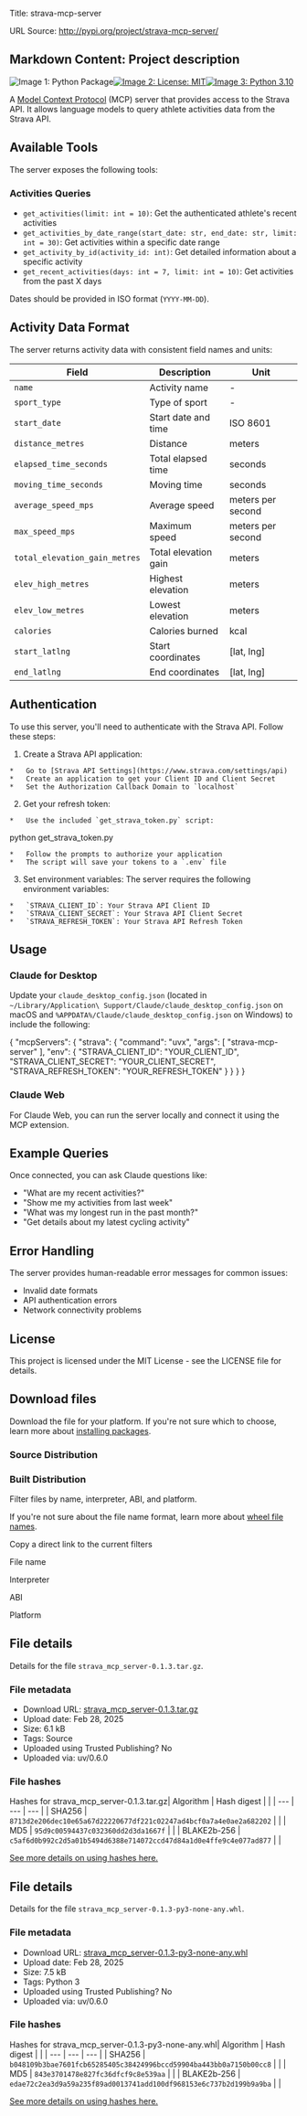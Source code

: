 Title: strava-mcp-server

URL Source: http://pypi.org/project/strava-mcp-server/

Markdown Content:
Project description
-------------------

![Image 1: Python Package](https://pypi-camo.freetls.fastly.net/0ecf904318113383d77ec39a9c48b8ba0d2baf38/68747470733a2f2f6769746875622e636f6d2f746f6d656b6b6f7262616b2f7374726176612d6d63702d7365727665722f776f726b666c6f77732f507974686f6e2532305061636b6167652f62616467652e737667)[![Image 2: License: MIT](https://pypi-camo.freetls.fastly.net/8645b002dd7ec1b54275a80574942e7a318e03c6/68747470733a2f2f696d672e736869656c64732e696f2f62616467652f4c6963656e73652d4d49542d79656c6c6f772e737667)](https://opensource.org/licenses/MIT)[![Image 3: Python 3.10](https://pypi-camo.freetls.fastly.net/ea10074cb289a2913e3e6b97173e8b2ce3051997/68747470733a2f2f696d672e736869656c64732e696f2f62616467652f707974686f6e2d332e31302d626c75652e737667)](https://www.python.org/downloads/release/python-3100/)

A [Model Context Protocol](https://modelcontextprotocol.io/introduction) (MCP) server that provides access to the Strava API. It allows language models to query athlete activities data from the Strava API.

Available Tools
---------------

The server exposes the following tools:

### Activities Queries

*   `get_activities(limit: int = 10)`: Get the authenticated athlete's recent activities
*   `get_activities_by_date_range(start_date: str, end_date: str, limit: int = 30)`: Get activities within a specific date range
*   `get_activity_by_id(activity_id: int)`: Get detailed information about a specific activity
*   `get_recent_activities(days: int = 7, limit: int = 10)`: Get activities from the past X days

Dates should be provided in ISO format (`YYYY-MM-DD`).

Activity Data Format
--------------------

The server returns activity data with consistent field names and units:

| Field | Description | Unit |
| --- | --- | --- |
| `name` | Activity name | - |
| `sport_type` | Type of sport | - |
| `start_date` | Start date and time | ISO 8601 |
| `distance_metres` | Distance | meters |
| `elapsed_time_seconds` | Total elapsed time | seconds |
| `moving_time_seconds` | Moving time | seconds |
| `average_speed_mps` | Average speed | meters per second |
| `max_speed_mps` | Maximum speed | meters per second |
| `total_elevation_gain_metres` | Total elevation gain | meters |
| `elev_high_metres` | Highest elevation | meters |
| `elev_low_metres` | Lowest elevation | meters |
| `calories` | Calories burned | kcal |
| `start_latlng` | Start coordinates | [lat, lng] |
| `end_latlng` | End coordinates | [lat, lng] |

Authentication
--------------

To use this server, you'll need to authenticate with the Strava API. Follow these steps:

1.   Create a Strava API application:

    *   Go to [Strava API Settings](https://www.strava.com/settings/api)
    *   Create an application to get your Client ID and Client Secret
    *   Set the Authorization Callback Domain to `localhost`

2.   Get your refresh token:

    *   Use the included `get_strava_token.py` script:

python get_strava_token.py

    *   Follow the prompts to authorize your application
    *   The script will save your tokens to a `.env` file

3.   Set environment variables: The server requires the following environment variables:

    *   `STRAVA_CLIENT_ID`: Your Strava API Client ID
    *   `STRAVA_CLIENT_SECRET`: Your Strava API Client Secret
    *   `STRAVA_REFRESH_TOKEN`: Your Strava API Refresh Token

Usage
-----

### Claude for Desktop

Update your `claude_desktop_config.json` (located in `~/Library/Application\ Support/Claude/claude_desktop_config.json` on macOS and `%APPDATA%/Claude/claude_desktop_config.json` on Windows) to include the following:

{
 "mcpServers": {
 "strava": {
 "command": "uvx",
 "args": [
 "strava-mcp-server"
 ],
 "env": {
 "STRAVA_CLIENT_ID": "YOUR_CLIENT_ID",
 "STRAVA_CLIENT_SECRET": "YOUR_CLIENT_SECRET",
 "STRAVA_REFRESH_TOKEN": "YOUR_REFRESH_TOKEN"
 }
 }
 }
}

### Claude Web

For Claude Web, you can run the server locally and connect it using the MCP extension.

Example Queries
---------------

Once connected, you can ask Claude questions like:

*   "What are my recent activities?"
*   "Show me my activities from last week"
*   "What was my longest run in the past month?"
*   "Get details about my latest cycling activity"

Error Handling
--------------

The server provides human-readable error messages for common issues:

*   Invalid date formats
*   API authentication errors
*   Network connectivity problems

License
-------

This project is licensed under the MIT License - see the LICENSE file for details.

Download files
--------------

Download the file for your platform. If you're not sure which to choose, learn more about [installing packages](https://packaging.python.org/tutorials/installing-packages/ "External link").

### Source Distribution

### Built Distribution

Filter files by name, interpreter, ABI, and platform.

If you're not sure about the file name format, learn more about [wheel file names](https://packaging.python.org/en/latest/specifications/binary-distribution-format/ "External link").

Copy a direct link to the current filters [](https://pypi.org/project/strava-mcp-server/#files)

File name

Interpreter

ABI

Platform

File details
------------

Details for the file `strava_mcp_server-0.1.3.tar.gz`.

### File metadata

*    Download URL: [strava_mcp_server-0.1.3.tar.gz](https://files.pythonhosted.org/packages/c5/af/6d0b992c2d5a01b5494d6388e714072ccd47d84a1d0e4ffe9c4e077ad877/strava_mcp_server-0.1.3.tar.gz)
*   Upload date:  Feb 28, 2025 
*    Size: 6.1 kB 
*   Tags: Source
*    Uploaded using Trusted Publishing? No 
*   Uploaded via: uv/0.6.0

### File hashes

Hashes for strava_mcp_server-0.1.3.tar.gz| Algorithm | Hash digest |  |
| --- | --- | --- |
| SHA256 | `8713d2e206dec10e65a67d22220677df221c02247ad4bcf0a7a4e0ae2a682202` |  |
| MD5 | `95d9c00594437c032360dd2d3da1667f` |  |
| BLAKE2b-256 | `c5af6d0b992c2d5a01b5494d6388e714072ccd47d84a1d0e4ffe9c4e077ad877` |  |

[See more details on using hashes here.](https://pip.pypa.io/en/stable/topics/secure-installs/#hash-checking-mode "External link")

File details
------------

Details for the file `strava_mcp_server-0.1.3-py3-none-any.whl`.

### File metadata

*    Download URL: [strava_mcp_server-0.1.3-py3-none-any.whl](https://files.pythonhosted.org/packages/ed/ae/72c2ea3d9a59a235f89ad0013741add100df968153e6c737b2d199b9a9ba/strava_mcp_server-0.1.3-py3-none-any.whl)
*   Upload date:  Feb 28, 2025 
*    Size: 7.5 kB 
*   Tags: Python 3
*    Uploaded using Trusted Publishing? No 
*   Uploaded via: uv/0.6.0

### File hashes

Hashes for strava_mcp_server-0.1.3-py3-none-any.whl| Algorithm | Hash digest |  |
| --- | --- | --- |
| SHA256 | `b048109b3bae7601fcb65285405c38424996bccd59904ba443bb0a7150b00cc8` |  |
| MD5 | `843e3701478e827fc36dfcf9c8e539aa` |  |
| BLAKE2b-256 | `edae72c2ea3d9a59a235f89ad0013741add100df968153e6c737b2d199b9a9ba` |  |

[See more details on using hashes here.](https://pip.pypa.io/en/stable/topics/secure-installs/#hash-checking-mode "External link")